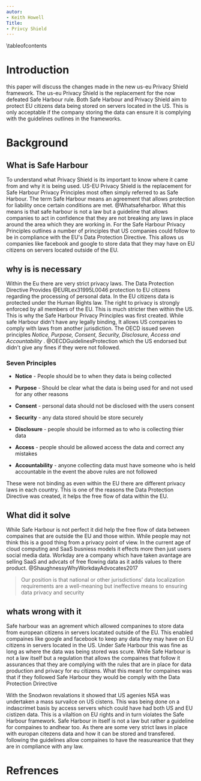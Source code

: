 ```yaml
---
autor: 
- Keith Howell
Title: 
- Privcy Shield
---
```


\tableofcontents

# Introduction  

this paper will discuss the changes made in the new us-eu 
Privacy Shield framework. The us-eu Privacy Shield is the 
replacement for the now defeated Safe Harbour rule. Both 
Safe Harbour and Privacy Shield aim to protect EU citizens 
data being stored on servers located in the US. This is 
only acceptable if the company storing the data can 
ensure it is complying with the guidelines outlines in the 
frameworks. 

# Background


## What is Safe Harbour

To understand what Privacy Shield is its important to know where it came from and why it is being used. US-EU Privacy Shield is the replacement for Safe Harbour Privacy Principles most often simply referred to as Safe Harbour. The term Safe Harbour means an agreement that allows protection for liability once certain conditions are met. @Whatsafeharbor. What this means is that safe harbour is not a law but a guideline that allows companies to act in confidence that they are not breaking any laws in place around the area which they are working in. 
For the Safe Harbour Privacy Principles outlines a number of principles that US companies could follow to be in compliance with the EU's Data Protection Directive. This allows us companies like facebook and google to store data that they may have on EU citizens on servers located outside of the EU.

##  why is is necessary 

Within the Eu there are very strict privacy laws. The Data Protection Directive Provides @EURLex31995L0046 protection to EU citizens regarding the processing of personal data. In the EU citizens data is protected under the Human Rights law. The right to privacy is strongly enforced by all members of the EU. This is much stricter then within the US. This is why the Safe Harbour Privacy Principles was first created.  While safe Harbour didn't have any legally binding, It allows US companies to comply with laws from another jurisdiction. The OECD issued seven principles _Notice, Purpose, Consent, Security, Disclosure, Access and Accountability_ . @OECDGuidelinesProtection which the US endorsed but didn't give any fines if they were not followed. 

### Seven Principles

* __Notice__ - People should be to when they data is being collected

* __Purpose__ - Should be clear what the data is being used for and not used for any other reasons 

* __Consent__ - personal data should not be disclosed with the users consent 

* __Security__ - any data stored should be store securely 

* __Disclosure__ - people should be informed as to who is collecting thier data 

* __Access__ - people should be allowed access the data and correct any mistakes 

* __Accountability__ - anyone collecting data must have someone who is held accountable in the event the above rules are not followed

These were not binding as even within the EU there are different privacy laws in each country. This is one of the reasons the Data Protection Directive was created, it helps the free flow of data within the EU. 

## What did it solve 

While Safe Harbour is not perfect it did help the free flow of data between compaines that are outside the EU and those within. While people may not think this is a good thing from a privacy point of view. In the current age of cloud computing and SaaS busniess models it effects more then just users social media data. Workday are a company which have taken avantage are selling SaaS and advcats of free flowing data as it adds values to there product. @ShaughnessyWhyWorkdayAdvocates2017  
 
 > Our position is that national or other jurisdictions’ data localization requirements are a well-meaning but ineffective means to ensuring data privacy and security


## whats wrong with it 

Safe harbour was an agrement which allowed companines to store data from european citizens in servers locatated outside of the EU. This enabled compaines like google and facebook to keep any data they may have on EU citizens in servers located in the US. Under Safe Harbour this was fine as long as where the data was being stored was scure.
    While Safe Harbour is not a law itself but a regulation that allows the compaines that follow it assurances that they are complying with the rules that are in place for data production and privacy for eu citizens. What this meant for compaines was that if they followed Safe Harbour they would be comply with the Data Protection Drirective 


With the Snodwon revalations it showed that US agenies 
NSA was undertaken a mass survailce on US cistens. This 
was being done on a indascrimet basis by access servers 
which could have had both US and EU cistizen data. This is 
a vilaltion on EU rights and in turn violates the Safe 
Harbour framework. Safe Harbour in itself is not a law but 
rather a guideline for compaines to andhear too. As there 
are some very strict laws in place with europan citezens 
data and how it can be stored and transfered. following 
the guidelines allow compaines to have the reasureanice 
that they are in compliance with any law. 


# Refrences #
